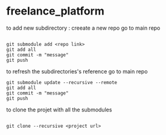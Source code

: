 # freelance_platform
to add new subdirectory :
creeate a new repo 
go to main repo

```
 
git submodule add <repo link>
git add all 
git commit -m "message"
git push

```

to refresh the subdirectories's reference 
go to main repo
 
```
git submodule update --recursive --remote
git add all
git commit -m "message"
git push

```

to clone the projet with all the submodules
 
```

git clone --recursive <project url>

```
